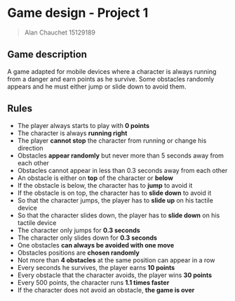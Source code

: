 # Game design - Project 1
> Alan Chauchet 15129189

## Game description
A game adapted for mobile devices where a character is always running from a danger and earn points as he survive. Some obstacles randomly appears and he must either jump or slide down to avoid them.

## Rules
- The player always starts to play with **0 points**
- The character is always **running right**
- The player **cannot stop** the character from running or change his direction
- Obstacles **appear randomly** but never more than 5 seconds away from each other
- Obstacles cannot appear in less than 0.3 seconds away from each other
- An obstacle is either on **top** of the character or **below**
- If the obstacle is below, the character has to **jump** to avoid it
- If the obstacle is on top, the character has to **slide down** to avoid it
- So that the character jumps, the player has to **slide up** on his tactile device
- So that the character slides down, the player has to **slide down** on his tactile device
- The character only jumps for **0.3 seconds**
- The character only slides down for **0.3 seconds**
- One obstacles **can always be avoided with one move**
- Obstacles positions are **chosen randomly**
- Not more than **4 obstacles** at the same position can appear in a row
- Every seconds he survives, the player earns **10 points**
- Every obstacle that the character avoids, the player wins **30 points**
- Every 500 points, the character runs **1.1 times faster**
- If the character does not avoid an obstacle, **the game is over**
